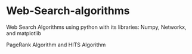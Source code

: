 # Web-Search-algorithms
Web Search Algorithms using python with its libraries: Numpy, Networkx, and matplotlib

PageRank Algorithm and HITS Algorithm
